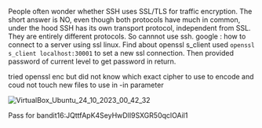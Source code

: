 People often wonder whether SSH uses SSL/TLS for traffic encryption.
The short answer is NO, even though both protocols have much in common, under the hood SSH has its own transport protocol, independent from SSL. 
They are entirely different protocols.
So cannnot use ssh.
google : how to connect to a server using ssl linux. Find about openssl s_client
used ```openssl s_client localhost:30001``` to set a new ssl connection. Then provided password of current level to get password in return.


tried openssl enc but did not know which exact cipher to use to encode and coud not touch new files to use in -in parameter



![VirtualBox_Ubuntu_24_10_2023_00_42_32](https://github.com/CoderZonora/overthewire_bandit_writeup/assets/140229408/5a0dba53-28a2-4d93-aec6-cbf26c5a820f)


Pass for bandit16:JQttfApK4SeyHwDlI9SXGR50qclOAil1
